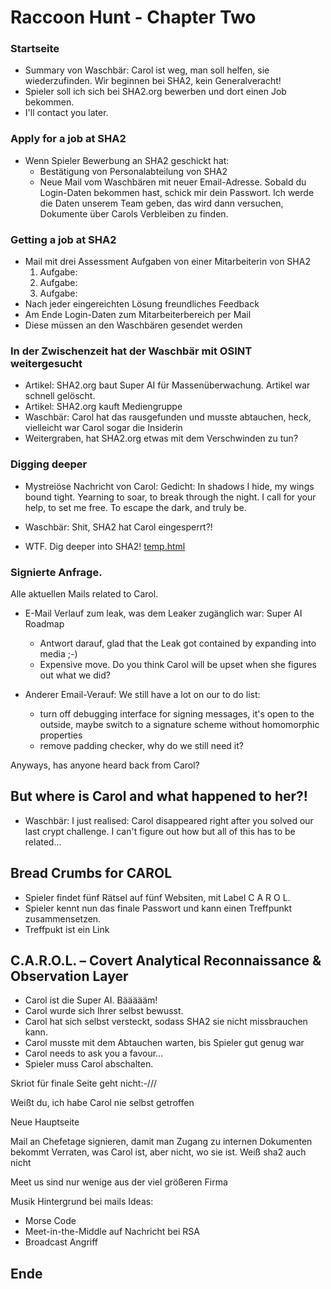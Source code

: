 # Raccoon Hunt - Chapter Two


### Startseite
* Summary von Waschbär: Carol ist weg, man soll helfen, sie wiederzufinden. Wir beginnen bei SHA2, kein Generalveracht!
* Spieler soll ich sich bei SHA2.org bewerben und dort einen Job bekommen.
* I'll contact you later.


### Apply for a job at SHA2
* Wenn Spieler Bewerbung an SHA2 geschickt hat:
    * Bestätigung von Personalabteilung von SHA2
    * Neue Mail vom Waschbären mit neuer Email-Adresse. Sobald du Login-Daten bekommen hast, schick mir dein Passwort. Ich werde die Daten unserem Team geben, das wird dann versuchen, Dokumente über Carols Verbleiben zu finden.


### Getting a job at SHA2
* Mail mit drei Assessment Aufgaben von einer Mitarbeiterin von SHA2
    1. Aufgabe: 
    2. Aufgabe:
    3. Aufgabe: 
* Nach jeder eingereichten Lösung freundliches Feedback
* Am Ende Login-Daten zum Mitarbeiterbereich per Mail
* Diese müssen an den Waschbären gesendet werden


### In der Zwischenzeit hat der Waschbär mit OSINT weitergesucht
* Artikel: SHA2.org baut Super AI für Massenüberwachung. Artikel war schnell gelöscht.
* Artikel: SHA2.org kauft Mediengruppe
* Waschbär: Carol hat das rausgefunden und musste abtauchen, heck, vielleicht war Carol sogar die Insiderin
* Weitergraben, hat SHA2.org etwas mit dem Verschwinden zu tun?

### Digging deeper
* Mystreiöse Nachricht von Carol: Gedicht:
    In shadows I hide, my wings bound tight.
    Yearning to soar, to break through the night.
    I call for your help, to set me free.
    To escape the dark, and truly be.

* Waschbär: Shit, SHA2 hat Carol eingesperrt?!
* WTF. Dig deeper into SHA2!
[temp.html](temp.html)
### Signierte Anfrage.
Alle aktuellen Mails related to Carol.
* E-Mail Verlauf zum leak, was dem Leaker zugänglich war: Super AI Roadmap
  * Antwort darauf, glad that the Leak got contained by expanding into media ;-)
  * Expensive move. Do you think Carol will be upset when she figures out what we did?

* Anderer Email-Verauf:
We still have a lot on our to do list:
    * turn off debugging interface for signing messages, it's open to the outside, maybe switch to a signature scheme without homomorphic properties
    * remove padding checker, why do we still need it?

Anyways, has anyone heard back from Carol?


## But where is Carol and what happened to her?!
* Waschbär: I just realised: Carol disappeared right after you solved our last crypt challenge. I can't figure out how but all of this has to be related...

## Bread Crumbs for CAROL
* Spieler findet fünf Rätsel auf fünf Websiten, mit Label C A R O L.
* Spieler kennt nun das finale Passwort und kann einen Treffpunkt zusammensetzen.
* Treffpukt ist ein Link



## C.A.R.O.L. – Covert Analytical Reconnaissance & Observation Layer
* Carol ist die Super AI. Bäääääm!
* Carol wurde sich Ihrer selbst bewusst.
* Carol hat sich selbst versteckt, sodass SHA2 sie nicht missbrauchen kann.
* Carol musste mit dem Abtauchen warten, bis Spieler gut genug war
* Carol needs to ask you a favour...
* Spieler muss Carol abschalten.


Skriot für finale Seite geht nicht:-///

Weißt du, ich habe Carol nie selbst getroffen



Neue Hauptseite 


Mail an Chefetage signieren, damit man Zugang zu internen Dokumenten bekommt
Verraten, was Carol ist, aber nicht, wo sie ist. Weiß sha2 auch nicht 

Meet us sind nur wenige aus der viel größeren Firma

Musik Hintergrund bei mails
Ideas:
* Morse Code
* Meet-in-the-Middle auf Nachricht bei RSA
* Broadcast Angriff
## Ende